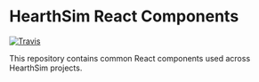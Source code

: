 # HearthSim React Components
[![Travis](https://img.shields.io/travis/HearthSim/react-hs-components/master.svg)](https://travis-ci.org/HearthSim/twitch-hdt-frontend)

This repository contains common React components used across HearthSim projects.
